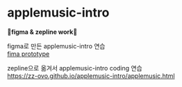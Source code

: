 # applemusic-intro

👾<b>figma & zepline work</b>👾


figma로 만든 applemusic-intro 연습</br>
[fima prototype](https://www.figma.com/proto/7l0N9W5mb301sgEsvPbaYg/apple-music-intro?node-id=1%3A3&scaling=min-zoom)



zepline으로 옮겨서 applemusic-intro coding 연습</br>
https://zz-ovo.github.io/applemusic-intro/applemusic.html
